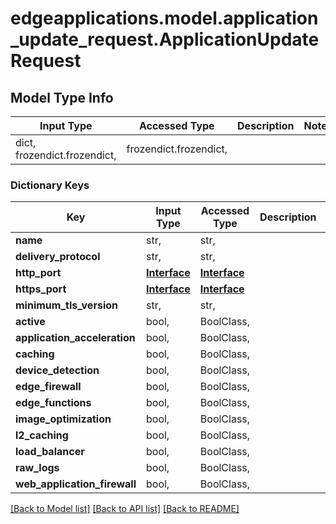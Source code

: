 # edgeapplications.model.application_update_request.ApplicationUpdateRequest

## Model Type Info
Input Type | Accessed Type | Description | Notes
------------ | ------------- | ------------- | -------------
dict, frozendict.frozendict,  | frozendict.frozendict,  |  | 

### Dictionary Keys
Key | Input Type | Accessed Type | Description | Notes
------------ | ------------- | ------------- | ------------- | -------------
**name** | str,  | str,  |  | [optional] 
**delivery_protocol** | str,  | str,  |  | [optional] 
**http_port** | [**Interface**](Interface.md) | [**Interface**](Interface.md) |  | [optional] 
**https_port** | [**Interface**](Interface.md) | [**Interface**](Interface.md) |  | [optional] 
**minimum_tls_version** | str,  | str,  |  | [optional] 
**active** | bool,  | BoolClass,  |  | [optional] 
**application_acceleration** | bool,  | BoolClass,  |  | [optional] 
**caching** | bool,  | BoolClass,  |  | [optional] 
**device_detection** | bool,  | BoolClass,  |  | [optional] 
**edge_firewall** | bool,  | BoolClass,  |  | [optional] 
**edge_functions** | bool,  | BoolClass,  |  | [optional] 
**image_optimization** | bool,  | BoolClass,  |  | [optional] 
**l2_caching** | bool,  | BoolClass,  |  | [optional] 
**load_balancer** | bool,  | BoolClass,  |  | [optional] 
**raw_logs** | bool,  | BoolClass,  |  | [optional] 
**web_application_firewall** | bool,  | BoolClass,  |  | [optional] 

[[Back to Model list]](../../README.md#documentation-for-models) [[Back to API list]](../../README.md#documentation-for-api-endpoints) [[Back to README]](../../README.md)

